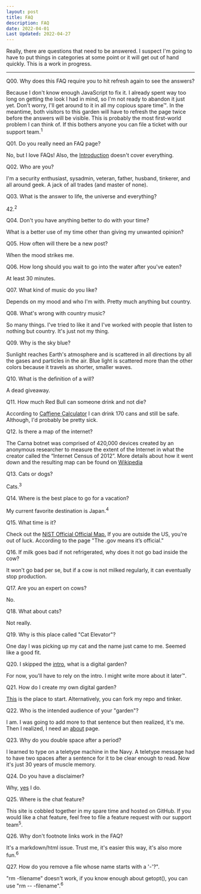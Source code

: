 ```yaml
---
layout: post
title: FAQ
description: FAQ
date: 2022-04-01
Last Updated: 2022-04-27
---
```


Really, there are questions that need to be answered. I suspect I'm going to have to put things in categories at some point or it will get out of hand quickly.  This is a work in progress.

***

<p class="accordion">Q00. Why does this FAQ require you to hit refresh again to see the answers?</p>
<div class="panel">Because I don't know enough JavaScript to fix it. I already spent way too long on getting the look I had in mind, so I'm not ready to abandon it just yet. Don't worry, I'll get around to it in all my copious spare time™.  In the meantime, both visitors to this garden will have to refresh the page twice before the answers will be visible. This is probably the most first-world problem I can think of. If this bothers anyone you can file a ticket with our support team.<sup>1</sup></div> 

<p class="accordion">Q01. Do you really need an FAQ page?</p>
<div class="panel">No, but I love FAQs!  Also, the <a href="/">Introduction</a> doesn't cover everything.</div>

<p class="accordion">Q02. Who are you?</p>
<div class="panel">I'm a security enthusiast, sysadmin, veteran, father, husband, tinkerer, and all around geek. A jack of all trades (and master of none).</div>

<p class="accordion">Q03. What is the answer to life, the universe and everything?</p>
<div class="panel">42.<sup>2<sup></div>

<p class="accordion">Q04. Don't you have anything better to do with your time?</p>
<div class="panel">What is a better use of my time other than giving my unwanted opinion?</div>

<p class="accordion">Q05. How often will there be a new post?</p>
<div class="panel">When the mood strikes me.</div>

<p class="accordion">Q06. How long should you wait to go into the water after you've eaten?</p>
<div class="panel">At least 30 minutes.</div>

<p class="accordion">Q07. What kind of music do you like?</p>
<div class="panel">Depends on my mood and who I'm with.  Pretty much anything but country.</div>

<p class="accordion">Q08. What's wrong with country music?</p>
<div class="panel">So many things. I've tried to like it and I've worked with people that
listen to nothing but country. It's just not my thing.</div>

<p class="accordion">Q09. Why is the sky blue?</p>
<div class="panel">Sunlight reaches Earth's atmosphere and is scattered in all directions
by all the gases and particles in the air. Blue light is scattered more
than the other colors because it travels as shorter, smaller waves.</div>

<p class="accordion">Q10. What is the definition of a will?</p>
<div class="panel">A dead giveaway.</div>

<p class="accordion">Q11. How much Red Bull can someone drink and not die?</p>
<div class="panel">According to <a href="https://www.caffeineinformer.com/death-by-caffeine">Caffiene Calculator</a> I can drink 170 cans and still be safe.  Although, I'd probably be pretty sick.</div>

<p class="accordion">Q12. Is there a map of the internet?</p>
<div class="panel">The Carna botnet was comprised of 420,000 devices created by an anonymous researcher to measure the extent of the Internet in what the creator called the “Internet Census of 2012”.  More details about how it went down and the resulting map can be found on <a href="https://en.wikipedia.org/wiki/Carna_botnet">Wikipedia</a></div>

<p class="accordion">Q13. Cats or dogs?</p>
<div class="panel">Cats.<sup>3</sup></div>

<p class="accordion">Q14. Where is the best place to go for a vacation?</p>
<div class="panel">My current favorite destination is Japan.<sup>4</sup></div>

<p class="accordion">Q15. What time is it?</p>
<div class="panel">Check out the <a href="https://www.time.gov/">NIST Official Official Map.</a>  If you are outside the US, you're out of luck.  According to the page "The .gov means it’s official."</div>

<p class="accordion">Q16. If milk goes bad if not refrigerated, why does it not go bad inside the cow?</p>
<div class="panel">It won't go bad per se, but if a cow is not milked regularly, it can eventually stop production.</div>

<p class="accordion">Q17. Are you an expert on cows?</p>
<div class="panel">No.</div>

<p class="accordion">Q18. What about cats? </p>
<div class="panel">Not really.</div>

<p class="accordion">Q19. Why is this place called "Cat Elevator"?</p>
<div class="panel">One day I was picking up my cat and the name just came to me.  Seemed like a good fit.</div>

<p class="accordion">Q20. I skipped the <a href="/">intro</a>, what is a digital garden?</p>
<div class="panel">For now, you'll have to rely on the intro. I might write more about it later™.</div>

<p class="accordion">Q21. How do I create my own digital garden? </p>
<div class="panel"><a href="https://lyz-code.github.io/blue-book/#make-your-own-digital-garden">This</a> is the place to start.  Alternatively, you can fork my repo and tinker.</div>

<p class="accordion">Q22. Who is the intended audience of your "garden"?</p>
<div class="panel">I am.  I was going to add more to that sentence but then realized, it's me. Then I realized, I need an <a href="/about.md">about</a> page.</div>

<p class="accordion">Q23. Why do you double space after a period?</p>
<div class="panel">I learned to type on a teletype machine in the Navy.  A teletype message had to have two spaces after a sentence for it to be clear enough to read.  Now it's just 30 years of muscle memory.</div>

<p class="accordion">Q24. Do you have a disclaimer? </p>
<div class="panel">Why, <a href="/about">yes</a> I do.</div>

<p class="accordion">Q25. Where is the chat feature? </p>
<div class="panel">This site is cobbled together in my spare time and hosted on GitHub. If you would like a chat feature, feel free to file a feature request with our support team<sup>5</sup>.</div>

<p class="accordion">Q26. Why don't footnote links work in the FAQ? </p>
<div class="panel">It's a markdown/html issue.  Trust me, it's easier this way, it's also more fun.<sup>6</sup></div>

<p class="accordion">Q27. How do you remove a file whose name starts with a '-'?".</p>
<div class="panel">"rm -filename" doesn't work, if you know enough about getopt(), you can use "rm -- -filename".<sup>6</sup></div>


[^Q00]: [Q00] To reach our support team, please use the chat feature.
[^Q03]: [Q03] From Hitchhiker's Guide to the Galaxy by Douglas Adams.
[^Q13]: [Q13] I started out as a dog person, but I've had good luck with cats.
[^Q14]: [Q14] I haven't been *everywhere* yet.
[^Q25]: [Q25] See footnote for Q00 above.
[^Q26]: [Q26] Fun, as in, not my problem.

<script>
window.onload = function(event) { 

var acc = document.getElementsByClassName("accordion");
var panel = document.getElementsByClassName('panel');

for (var i = 0; i < acc.length; i++) {
    acc[i].onclick = function() {
        var setClasses = !this.classList.contains('active');
        setClass(acc, 'active', 'remove');
        setClass(panel, 'show', 'remove');

        if (setClasses) {
            this.classList.toggle("active");
            this.nextElementSibling.classList.toggle("show");
        }
    }
}

function setClass(els, className, fnName) {
    for (var i = 0; i < els.length; i++) {
        els[i].classList[fnName](className);
    }
}

};

</script>
